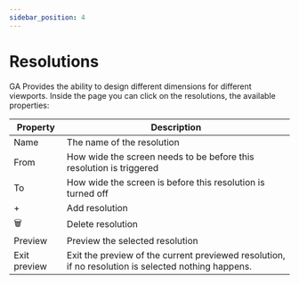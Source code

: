 ```yaml
---
sidebar_position: 4
---
```

# Resolutions

GA Provides the ability to design different dimensions for different viewports. Inside the page you can click on the resolutions, the available properties:

| Property | Description |
| --- | --- |
| Name | The name of the resolution |
| From | How wide the screen needs to be before this resolution is triggered |
| To | How wide the screen is before this resolution is turned off |
| + | Add resolution |
| 🗑️ | Delete resolution |
| Preview | Preview the selected resolution |
| Exit preview | Exit the preview of the current previewed resolution, if no resolution is selected nothing happens. |
